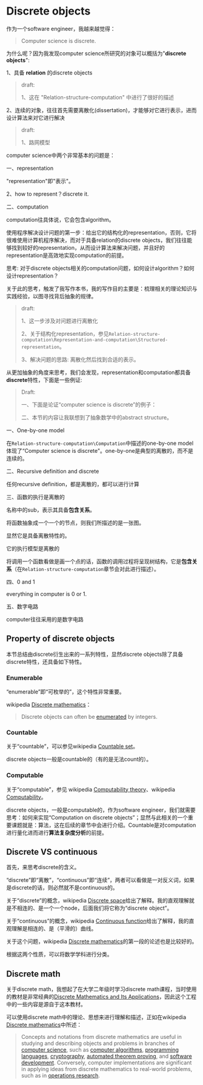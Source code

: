 # Discrete objects

作为一个software engineer，我越来越觉得：

> Computer science is discrete.

为什么呢？因为我发现computer science所研究的对象可以概括为"**discrete objects**": 

1、具备 **relation** 的discrete objects

> draft: 
>
> 1、这在 "Relation-structure-computation" 中进行了很好的描述

2、连续的对象，往往首先需要离散化(dissertation)，才能够对它进行表示，进而设计算法来对它进行解决

> draft: 
>
> 1、路网模型



computer science中两个非常基本的问题是：

一、representation

"representation"即"表示"。

2、how to represent？discrete it. 

二、computation

computation往具体说，它会包含algorithm。



使用程序解决设计问题的第一步：给出它的结构化的representation，否则，它将很难使用计算机程序解决，而对于具备relation的discrete objects，我们往往能够找到较好的representation，从而设计算法来解决问题，并且好的representation是高效地实现computation的前提。

思考: 对于discrete objects相关的computation问题，如何设计algorithm？如何设计representation？

关于此的思考，触发了我写作本书，我的写作目的主要是：梳理相关的理论知识与实践经验，以图寻找背后抽象的规律。

> draft: 
>
> 1、这一步涉及对问题进行离散化
>
> 2、关于结构化representation，参见`Relation-structure-computation\Representation-and-computation\Structured-representation`。
>
> 3、解决问题的思路: 离散化然后找到合适的表示。



从更加抽象的角度来思考，我们会发现，representation和computation都具备**discrete**特性，下面是一些例证: 

> Draft:
>
> 一、下面是论证“computer science is discrete”的例子：
>
> 二、本节的内容让我联想到了抽象数学中的abstract structure。

一、One-by-one model

在`Relation-structure-computation\Computation`中描述的one-by-one model体现了“Computer science is discrete"。one-by-one是典型的离散的，而不是连续的。

二、Recursive definition and discrete

任何recursive definition，都是离散的，都可以进行计算

三、函数的执行是离散的

名称中的sub，表示其具备**包含关系**。

将函数抽象成一个一个的节点，则我们所描述的是一张图。

显然它是具备离散特性的。

它的执行模型是离散的

将调用一个函数看做是画一个点的话，函数的调用过程将呈现树结构，它是**包含关系**（在`Relation-structure-computation`章节会对此进行描述）。

四、0 and 1

everything in computer is 0 or 1.

五、数字电路

computer往往采用的是数字电路



## Property of discrete objects

本节总结由discrete衍生出来的一系列特性，显然discrete objects除了具备discrete特性，还具备如下特性。

### Enumerable

“enumerable”即“可枚举的”，这个特性非常重要。

wikipedia [Discrete mathematics](https://en.wikipedia.org/wiki/Discrete_mathematics)：

> Discrete objects can often be [enumerated](https://en.wikipedia.org/wiki/Enumeration) by integers. 



### Countable

关于“countable”，可以参见wikipedia [Countable set](https://en.wikipedia.org/wiki/Countable_set)。

discrete objects一般是countable的（有的是无法count的）。



### Computable

关于“computable”，参见 wikipedia [Computability theory](https://en.wikipedia.org/wiki/Computability_theory)、wikipedia [Computability](https://en.wikipedia.org/wiki/Computability)。

discrete objects，一般是computable的，作为software engineer，我们就需要思考：如何来实现“Computation on discrete objects”；显然与此相关的一个重要课题就是：算法，这在后续的章节中会进行介绍。Countable是对computation进行量化进而进行**算法复杂度分析**的前提。



## Discrete VS continuous

首先，来思考discrete的含义。

“discrete”即“离散”，“continuous”即“连续”，两者可以看做是一对反义词，如果是discrete的话，则必然就不是continuous的。

关于“discrete”的概念，wikipedia [Discrete space](https://en.wikipedia.org/wiki/Discrete_space)给出了解释。我的直观理解就是不相连的、是一个一个node，后面我们将它称为“discrete object”。

关于“continuous”的概念，wikipedia [Continuous function](https://en.wikipedia.org/wiki/Continuous_function)给出了解释，我的直观理解是相连的、是（平滑的）曲线。

关于这个问题，wikipedia [Discrete mathematics](https://en.wikipedia.org/wiki/Discrete_mathematics)的第一段的论述也是比较好的。

根据这两个性质，可以将数学学科进行分类。



## Discrete math

关于discrete math，我想起了在大学二年级时学习discrete math课程，当时使用的教材是非常经典的[Discrete Mathematics and Its Applications](https://www.amazon.com/Discrete-Mathematics-Applications-Kenneth-Rosen/dp/125967651X)，因此这个工程中的一些内容是源自于这本教材。

可以使用discrete math中的理论、思想来进行理解和描述，正如在wikipedia [Discrete mathematics](https://en.wikipedia.org/wiki/Discrete_mathematics)中所述：

> Concepts and notations from discrete mathematics are useful in studying and describing objects and problems in branches of [computer science](https://en.wikipedia.org/wiki/Computer_science), such as [computer algorithms](https://en.wikipedia.org/wiki/Computer_algorithm), [programming languages](https://en.wikipedia.org/wiki/Programming_language), [cryptography](https://en.wikipedia.org/wiki/Cryptography), [automated theorem proving](https://en.wikipedia.org/wiki/Automated_theorem_proving), and [software development](https://en.wikipedia.org/wiki/Software_development). Conversely, computer implementations are significant in applying ideas from discrete mathematics to real-world problems, such as in [operations research](https://en.wikipedia.org/wiki/Operations_research).



